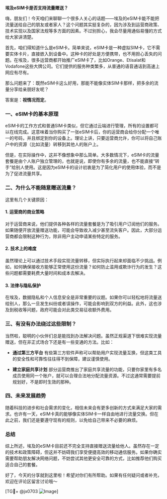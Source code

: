 **埃及eSIM卡是否支持流量赠送？**

嗨，朋友们！今天咱们来聊聊一个很多人关心的话题——埃及的eSIM卡能不能把流量送给自己的朋友或者家人？这个问题其实挺复杂的，因为涉及到运营商政策、技术实现以及国家法规等多方面的因素。不过别担心，我会尽量用通俗易懂的方式给大家讲清楚。

首先，咱们得知道什么是eSIM卡。简单来说，eSIM卡是一种虚拟SIM卡，它不需要实体卡片，直接嵌入到设备中。这种卡的好处是方便携带，也不用担心丢失的问题。在埃及，很多运营商都开始推广eSIM卡了，比如Orange、Etisalat和Vodafone这些大牌公司。它们提供的服务种类繁多，从普通的语音通话到高速上网应有尽有。

那么问题来了：既然eSIM卡这么好用，那能不能像实体SIM卡那样，把多余的流量分享给亲朋好友呢？

答案是：**视情况而定**。

### 一、eSIM卡的基本原理

eSIM卡的工作方式和普通SIM卡类似，但它通过云端进行管理，所有的设置都可以在线完成。这意味着当你购买了一张eSIM卡后，你的运营商会给你分配一个唯一的号码，并且绑定到你的设备上。理论上讲，只要运营商允许，你可以将自己账户中的资源（比如流量）转移到其他人的账户上。

但是，在实际操作中，这并不像想象中那么简单。大多数情况下，eSIM卡的流量套餐是由个人账户独立管理的，也就是说，即使你有多余的流量，也不能直接“转手”给别人使用。这是因为eSIM卡的设计初衷是为了简化用户的使用体验，而不是为了促进流量共享。

### 二、为什么不能随意赠送流量？

这里有几个关键原因：

#### 1. **运营商的商业策略**
   对于运营商来说，他们提供各种各样的流量套餐是为了吸引用户订阅他们的服务。如果随便开放流量赠送功能，可能会导致收入减少甚至流失客户。因此，大部分运营商都会限制这种行为，除非用户主动申请某些特定的服务。

#### 2. **技术上的难度**
   虽然理论上可以通过技术手段实现流量转移，但实际执行起来却面临不少挑战。例如，如何确保接收方能够正常使用这份流量？如何防止滥用或欺诈行为的发生？这些问题都需要耗费大量时间和成本去解决。

#### 3. **法律与隐私保护**
   在埃及，数据隐私和个人信息安全是非常重要的议题。如果你可以轻松地将流量送给别人，那么一旦发生纠纷或者误操作，可能会影响到双方的利益。此外，这也涉及到税收等问题，政府可能会对此类交易征收额外费用。

### 三、有没有办法绕过这些限制？

当然啦，聪明的小伙伴们总是能找到办法解决问题。虽然正规渠道下很难实现流量赠送，但在非正式场合下还是有一些变通的方法。比如：

- **通过第三方平台**
   有些第三方软件声称可以帮助用户实现流量互换，但这类工具的安全性和可靠性往往得不到保障，建议谨慎使用。
   
- **建立家庭共享计划**
   部分运营商推出了家庭共享流量的功能，只要你家里有多名成员使用同一个账户，就可以合理合法地分配流量资源。不过这通常需要提前规划好，不是即时生效的那种。

### 四、未来发展趋势

随着科技的进步和社会需求的变化，相信未来会有更多创新的方式来满足大家的需求。也许有一天，eSIM卡真的能够像实体SIM卡一样自由地进行流量交换。但在此之前，我们还是要遵守现有的规则，以免给自己带来不必要的麻烦。

### 总结

综上所述，埃及的eSIM卡目前还不完全支持直接赠送流量给他人。虽然存在一定的技术和政策障碍，但这并不妨碍我们享受便捷高效的移动通信服务。如果你确实需要帮助朋友解决网络问题，不妨尝试其他更安全可靠的方式，比如推荐他们购买适合自己的套餐。

好了，今天的分享就到这里啦！希望对你们有所帮助。如果有任何疑问或者补充，欢迎在评论区留言讨论哦～

[TG💪+ @jx0703 ![Image](https://github.com/user-attachments/assets/dbca1d08-cadb-493c-b0ec-ad6f7a83f270)]